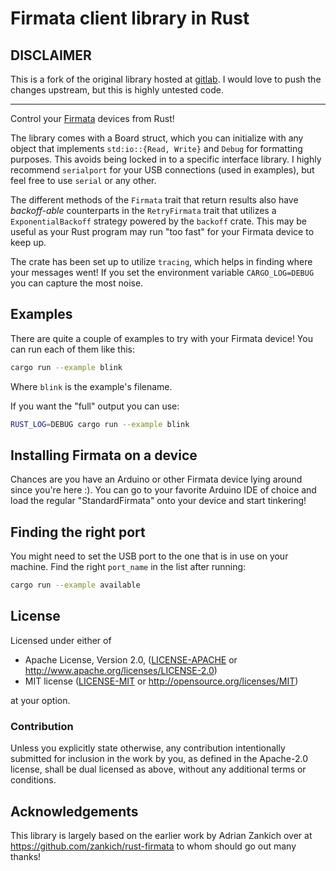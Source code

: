 # Firmata client library in Rust

## DISCLAIMER
This is a fork of the original library hosted at [gitlab](https://gitlab.com/Tiemen/firmata-rs).
I would love to push the changes upstream, but this is highly untested code.

---

Control your [Firmata](https://github.com/firmata/protocol) devices from Rust!

The library comes with a Board struct, which you can initialize with any object that implements
`std:io::{Read, Write}` and `Debug` for formatting purposes. This avoids being locked in to a
specific interface library. I highly recommend `serialport` for your USB connections (used in
examples), but feel free to use `serial` or any other.

The different methods of the `Firmata` trait that return results also have _backoff-able_
counterparts in the `RetryFirmata` trait that utilizes a `ExponentialBackoff` strategy powered by
the `backoff` crate. This may be useful as your Rust program may run "too fast" for your Firmata
device to keep up.

The crate has been set up to utilize `tracing`, which helps in finding where your messages went!
If you set the environment variable `CARGO_LOG=DEBUG` you can capture the most noise.

## Examples

There are quite a couple of examples to try with your Firmata device! You can run each of them like
this:

```bash
cargo run --example blink
```

Where `blink` is the example's filename.

If you want the "full" output you can use:

```bash
RUST_LOG=DEBUG cargo run --example blink
```

## Installing Firmata on a device

Chances are you have an Arduino or other Firmata device lying around since you're here :). You can
go to your favorite Arduino IDE of choice and load the regular "StandardFirmata" onto your device
and start tinkering!

## Finding the right port

You might need to set the USB port to the one that is in use on your machine. Find the right
`port_name` in the list after running:

```bash
cargo run --example available
```

## License

Licensed under either of

- Apache License, Version 2.0, ([LICENSE-APACHE](LICENSE-APACHE) or http://www.apache.org/licenses/LICENSE-2.0)
- MIT license ([LICENSE-MIT](LICENSE-MIT) or http://opensource.org/licenses/MIT)

at your option.

### Contribution

Unless you explicitly state otherwise, any contribution intentionally submitted for inclusion in the
work by you, as defined in the Apache-2.0 license, shall be dual licensed as above, without any
additional terms or conditions.

## Acknowledgements

This library is largely based on the earlier work by Adrian Zankich over at
https://github.com/zankich/rust-firmata to whom should go out many thanks!
